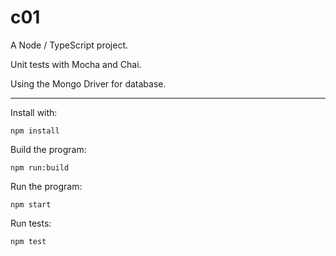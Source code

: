 # c01

A Node / TypeScript project.

Unit tests with Mocha and Chai.

Using the Mongo Driver for database.

---

Install with:
```shell script
npm install
```

Build the program:
```shell script
npm run:build
```

Run the program:
```shell script
npm start
```

Run tests:
```shell script
npm test
```
